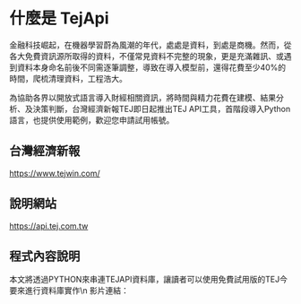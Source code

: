 # 什麼是 TejApi
金融科技崛起，在機器學習蔚為風潮的年代，處處是資料，到處是商機。然而，從各大免費資訊源所取得的資料，不僅常見資料不完整的現象，更是充滿雜訊、或遇到資料本身命名前後不同需逐筆調整，導致在導入模型前，還得花費至少40%的時間，爬梳清理資料，工程浩大。

為協助各界以開放式語言導入財經相關資訊，將時間與精力花費在建模、結果分析、及決策判斷，台灣經濟新報TEJ即日起推出TEJ API工具，首階段導入Python語言，也提供使用範例，歡迎您申請試用帳號。

## 台灣經濟新報
https://www.tejwin.com/
## 說明網站
https://api.tej.com.tw
## 程式內容說明
本文將透過PYTHON來串連TEJAPI資料庫，讓讀者可以使用免費試用版的TEJ今要來進行資料庫實作\n
影片連結：
